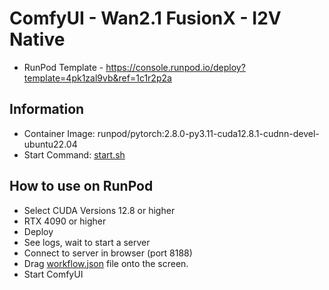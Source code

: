 # ComfyUI - Wan2.1 FusionX - I2V Native

- RunPod Template - <https://console.runpod.io/deploy?template=4pk1zal9vb&ref=1c1r2p2a>

## Information

- Container Image: runpod/pytorch:2.8.0-py3.11-cuda12.8.1-cudnn-devel-ubuntu22.04
- Start Command: [start.sh](./start.sh)

## How to use on RunPod

- Select CUDA Versions 12.8 or higher
- RTX 4090 or higher
- Deploy
- See logs, wait to start a server
- Connect to server in browser (port 8188)
- Drag [workflow.json](./workflow.json) file onto the screen.
- Start ComfyUI
